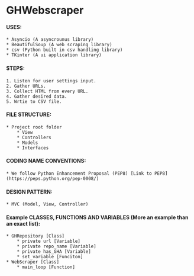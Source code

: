 # GHWebscraper

 #### USES: 
    * Asyncio (A asyncrounus library)
    * BeautifulSoup (A web scraping library)
    * csv (Python built in csv handling library)
    * TKinter (A ui application library)

 #### STEPS:
    1. Listen for user settings input. 
    2. Gather URLs. 
    3. Collect HTML from every URL.
    4. Gather desired data. 
    5. Wrtie to CSV file. 

 #### FILE STRUCTURE: 
    * Project root folder
        * View
        * Controllers
        * Models
        * Interfaces

 #### CODING NAME CONVENTIONS:
    * We follow Python Enhancement Proposal (PEP8) [Link to PEP8](https://peps.python.org/pep-0008/)
      

 #### DESIGN PATTERN:
    * MVC (Model, View, Controller)



 #### Example CLASSES, FUNCTIONS AND VARIABLES (More an example than an exact list): 
    * GHRepository [Class] 
        * private url [Variable]
        * private repo_name [Variable]
        * private has_GHA [Variable]
        * set_variable [Funciton]
    * WebScraper [Class] 
        * main_loop [Function]
